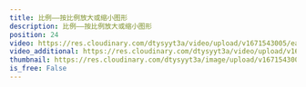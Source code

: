 ```yaml
---
title: 比例——按比例放大或缩小图形
description: 比例——按比例放大或缩小图形
position: 24
video: https://res.cloudinary.com/dtysyyt3a/video/upload/v1671543005/easymath/6年级下/04单元比例/fdczg1gdyw6ubpo7tdwf.mp4
video_additional: https://res.cloudinary.com/dtysyyt3a/video/upload/v1671543082/easymath/6年级下/04单元比例/每课一题的解答视频/lqacwpqazft8nkrpg2is.mp4
thumbnail: https://res.cloudinary.com/dtysyyt3a/image/upload/v1671543007/easymath/6年级下/04单元比例/sp8lyxyxog4bj6j8jpnn.png
is_free: False
---
```

